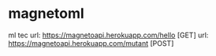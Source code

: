 # magnetoml
ml tec
url: https://magnetoapi.herokuapp.com/hello [GET]
url: https://magnetoapi.herokuapp.com/mutant [POST]

